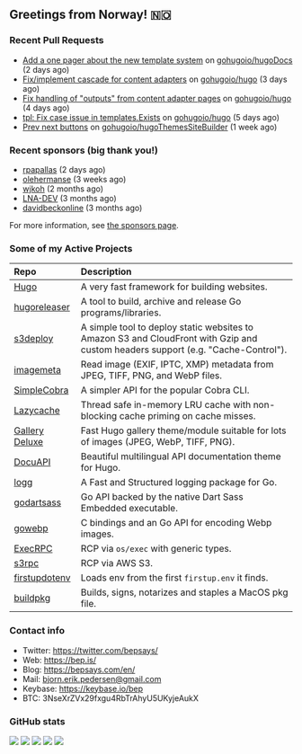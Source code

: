 ## Greetings from Norway! 🇳🇴

### Recent Pull Requests

- [Add a one pager about the new template system](https://github.com/gohugoio/hugoDocs/pull/3059) on [gohugoio/hugoDocs](https://github.com/gohugoio/hugoDocs) (2 days ago)
- [Fix/implement cascade for content adapters](https://github.com/gohugoio/hugo/pull/13696) on [gohugoio/hugo](https://github.com/gohugoio/hugo) (3 days ago)
- [Fix handling of &#34;outputs&#34; from content adapter pages](https://github.com/gohugoio/hugo/pull/13690) on [gohugoio/hugo](https://github.com/gohugoio/hugo) (4 days ago)
- [tpl: Fix case issue in templates.Exists](https://github.com/gohugoio/hugo/pull/13686) on [gohugoio/hugo](https://github.com/gohugoio/hugo) (5 days ago)
- [Prev next buttons](https://github.com/gohugoio/hugoThemesSiteBuilder/pull/564) on [gohugoio/hugoThemesSiteBuilder](https://github.com/gohugoio/hugoThemesSiteBuilder) (1 week ago)

### Recent sponsors (big thank you!)

- [rpapallas](https://github.com/rpapallas) (2 days ago)
- [olehermanse](https://github.com/olehermanse) (3 weeks ago)
- [wjkoh](https://github.com/wjkoh) (2 months ago)
- [LNA-DEV](https://github.com/LNA-DEV) (3 months ago)
- [davidbeckonline](https://github.com/davidbeckonline) (3 months ago)

For more information, see [the sponsors page](https://github.com/sponsors/bep/).

### Some of my Active Projects

| Repo  | Description |
| :---------------------------------------- | :------------------------------------------- |
| [Hugo](https://github.com/gohugoio/hugo)|A very fast framework for building websites. |
| [hugoreleaser](https://github.com/gohugoio/hugoreleaser)| A tool to build, archive and release Go programs/libraries.  |
| [s3deploy](https://github.com/bep/s3deploy)| A simple tool to deploy static websites to Amazon S3 and CloudFront with Gzip and custom headers support (e.g. "Cache-Control").|
| [imagemeta](https://github.com/bep/imagemeta)| Read image (EXIF, IPTC, XMP) metadata from JPEG, TIFF, PNG, and WebP files.|
| [SimpleCobra](https://github.com/bep/simplecobra)|A simpler API for the popular Cobra CLI.|
| [Lazycache](https://github.com/bep/lazycache)| Thread safe in-memory LRU cache with non-blocking cache priming on cache misses.  |
| [Gallery Deluxe](https://github.com/bep/gallerydeluxe)|Fast Hugo gallery theme/module suitable for lots of images (JPEG, WebP, TIFF, PNG).|
| [DocuAPI](https://github.com/bep/docuapi)| Beautiful multilingual API documentation theme for Hugo.  |
| [logg](https://github.com/bep/logg)| A Fast and Structured logging package for Go.  |
| [godartsass](https://github.com/bep/godartsass)| Go API backed by the native Dart Sass Embedded executable. |
| [gowebp](https://github.com/bep/gowebp)|C bindings and an Go API for encoding Webp images. |
| [ExecRPC](https://github.com/bep/execrpc)|RCP via `os/exec` with generic types.  |
| [s3rpc](https://github.com/bep/s3rpc)|RCP via AWS S3.|
| [firstupdotenv](https://github.com/bep/firstupdotenv)|Loads env from the first `firstup.env` it finds. |
| [buildpkg](https://github.com/bep/buildpkg)| Builds, signs, notarizes and staples a MacOS pkg file. |

### Contact info
- Twitter: https://twitter.com/bepsays/
- Web: https://bep.is/
- Blog: https://bepsays.com/en/
- Mail: bjorn.erik.pedersen@gmail.com
- Keybase: https://keybase.io/bep
- BTC: 3NseXrZVx29fxgu4RbTrAhyU5UKyjeAukX


### GitHub stats

![](https://github-profile-summary-cards.vercel.app/api/cards/profile-details?username=bep&theme=github)
![](https://github-profile-summary-cards.vercel.app/api/cards/repos-per-language?username=bep&theme=github)
![](https://github-profile-summary-cards.vercel.app/api/cards/most-commit-language?username=bep&theme=github)
![](https://github-profile-summary-cards.vercel.app/api/cards/stats?username=bep&theme=github)
![](https://github-profile-summary-cards.vercel.app/api/cards/productive-time?username=bep&theme=github)
